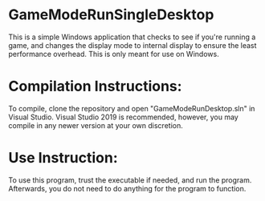 # GameModeRunSingleDesktop

This is a simple Windows application that checks to see if you're running a game, and changes the display mode to internal display to ensure the least performance overhead. This is only meant for use on Windows.

# Compilation Instructions:

To compile, clone the repository and open "GameModeRunDesktop.sln" in Visual Studio. Visual Studio 2019 is recommended, however, you may compile in any newer version at your own discretion.

# Use Instruction:

To use this program, trust the executable if needed, and run the program. Afterwards, you do not need to do anything for the program to function.
